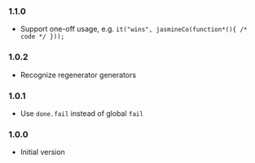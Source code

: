 ### 1.1.0
* Support one-off usage, e.g. `it("wins", jasmineCo(function*(){ /* code */ }));`

### 1.0.2
* Recognize regenerator generators

### 1.0.1
* Use `done.fail` instead of global `fail`

### 1.0.0
* Initial version

